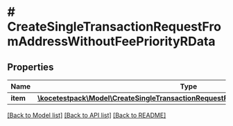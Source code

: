 # # CreateSingleTransactionRequestFromAddressWithoutFeePriorityRData

## Properties

Name | Type | Description | Notes
------------ | ------------- | ------------- | -------------
**item** | [**\kocetestpack\Model\CreateSingleTransactionRequestFromAddressWithoutFeePriorityRI**](CreateSingleTransactionRequestFromAddressWithoutFeePriorityRI.md) |  |

[[Back to Model list]](../../README.md#models) [[Back to API list]](../../README.md#endpoints) [[Back to README]](../../README.md)
